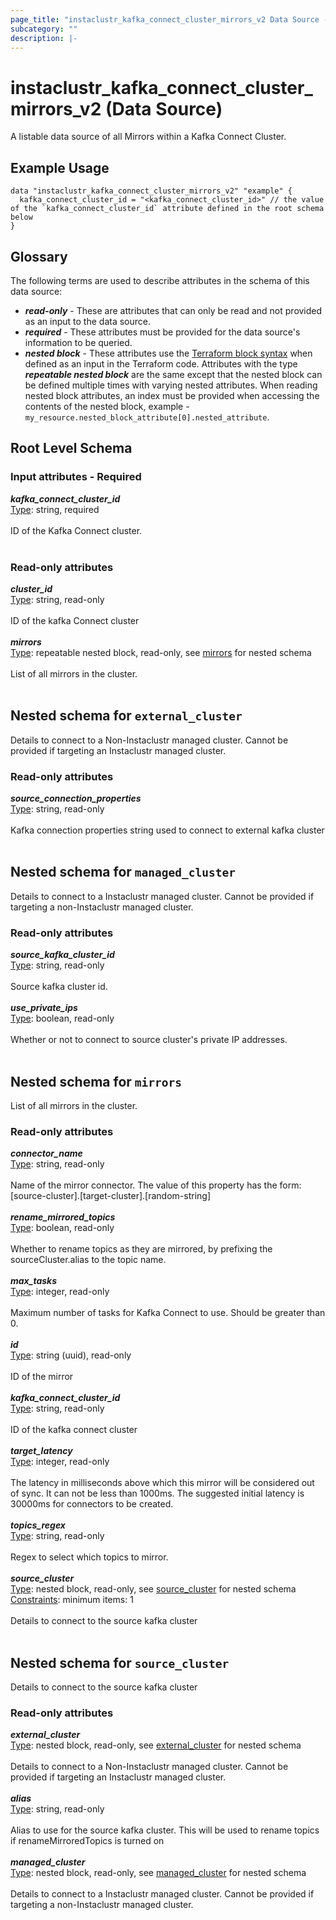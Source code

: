 ```yaml
---
page_title: "instaclustr_kafka_connect_cluster_mirrors_v2 Data Source - terraform-provider-instaclustr"
subcategory: ""
description: |-
---
```


# instaclustr_kafka_connect_cluster_mirrors_v2 (Data Source)
A listable data source of all Mirrors within a Kafka Connect Cluster.
## Example Usage
```
data "instaclustr_kafka_connect_cluster_mirrors_v2" "example" { 
  kafka_connect_cluster_id = "<kafka_connect_cluster_id>" // the value of the `kafka_connect_cluster_id` attribute defined in the root schema below
}
```
## Glossary
The following terms are used to describe attributes in the schema of this data source:
- **_read-only_** - These are attributes that can only be read and not provided as an input to the data source.
- **_required_** - These attributes must be provided for the data source's information to be queried.
- **_nested block_** - These attributes use the [Terraform block syntax](https://www.terraform.io/language/attr-as-blocks) when defined as an input in the Terraform code. Attributes with the type **_repeatable nested block_** are the same except that the nested block can be defined multiple times with varying nested attributes. When reading nested block attributes, an index must be provided when accessing the contents of the nested block, example - `my_resource.nested_block_attribute[0].nested_attribute`.
## Root Level Schema
### Input attributes - Required
*___kafka_connect_cluster_id___*<br>
<ins>Type</ins>: string, required<br>
<br>ID of the Kafka Connect cluster.<br><br>
### Read-only attributes
*___cluster_id___*<br>
<ins>Type</ins>: string, read-only<br>
<br>ID of the kafka Connect cluster<br><br>
*___mirrors___*<br>
<ins>Type</ins>: repeatable nested block, read-only, see [mirrors](#nested--mirrors) for nested schema<br>
<br>List of all mirrors in the cluster.<br><br>
<a id="nested--external_cluster"></a>
## Nested schema for `external_cluster`
Details to connect to a Non-Instaclustr managed cluster. Cannot be provided if targeting an Instaclustr managed cluster.<br>
### Read-only attributes
*___source_connection_properties___*<br>
<ins>Type</ins>: string, read-only<br>
<br>Kafka connection properties string used to connect to external kafka cluster<br><br>
<a id="nested--managed_cluster"></a>
## Nested schema for `managed_cluster`
Details to connect to a Instaclustr managed cluster. Cannot be provided if targeting a non-Instaclustr managed cluster.<br>
### Read-only attributes
*___source_kafka_cluster_id___*<br>
<ins>Type</ins>: string, read-only<br>
<br>Source kafka cluster id.<br><br>
*___use_private_ips___*<br>
<ins>Type</ins>: boolean, read-only<br>
<br>Whether or not to connect to source cluster's private IP addresses.<br><br>
<a id="nested--mirrors"></a>
## Nested schema for `mirrors`
List of all mirrors in the cluster.<br>
### Read-only attributes
*___connector_name___*<br>
<ins>Type</ins>: string, read-only<br>
<br>Name of the mirror connector. The value of this property has the form: [source-cluster].[target-cluster].[random-string]<br><br>
*___rename_mirrored_topics___*<br>
<ins>Type</ins>: boolean, read-only<br>
<br>Whether to rename topics as they are mirrored, by prefixing the sourceCluster.alias to the topic name.<br><br>
*___max_tasks___*<br>
<ins>Type</ins>: integer, read-only<br>
<br>Maximum number of tasks for Kafka Connect to use. Should be greater than 0.<br><br>
*___id___*<br>
<ins>Type</ins>: string (uuid), read-only<br>
<br>ID of the mirror<br><br>
*___kafka_connect_cluster_id___*<br>
<ins>Type</ins>: string, read-only<br>
<br>ID of the kafka connect cluster<br><br>
*___target_latency___*<br>
<ins>Type</ins>: integer, read-only<br>
<br>The latency in milliseconds above which this mirror will be considered out of sync. It can not be less than 1000ms. The suggested initial latency is 30000ms  for connectors to be created.<br><br>
*___topics_regex___*<br>
<ins>Type</ins>: string, read-only<br>
<br>Regex to select which topics to mirror.<br><br>
*___source_cluster___*<br>
<ins>Type</ins>: nested block, read-only, see [source_cluster](#nested--source_cluster) for nested schema<br>
<ins>Constraints</ins>: minimum items: 1<br><br>Details to connect to the source kafka cluster<br><br>
<a id="nested--source_cluster"></a>
## Nested schema for `source_cluster`
Details to connect to the source kafka cluster<br>
### Read-only attributes
*___external_cluster___*<br>
<ins>Type</ins>: nested block, read-only, see [external_cluster](#nested--external_cluster) for nested schema<br>
<br>Details to connect to a Non-Instaclustr managed cluster. Cannot be provided if targeting an Instaclustr managed cluster.<br><br>
*___alias___*<br>
<ins>Type</ins>: string, read-only<br>
<br>Alias to use for the source kafka cluster. This will be used to rename topics if renameMirroredTopics is turned on<br><br>
*___managed_cluster___*<br>
<ins>Type</ins>: nested block, read-only, see [managed_cluster](#nested--managed_cluster) for nested schema<br>
<br>Details to connect to a Instaclustr managed cluster. Cannot be provided if targeting a non-Instaclustr managed cluster.<br><br>
